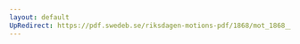 ```yaml
---
layout: default
UpRedirect: https://pdf.swedeb.se/riksdagen-motions-pdf/1868/mot_1868__ak__00263.pdf
---
```

